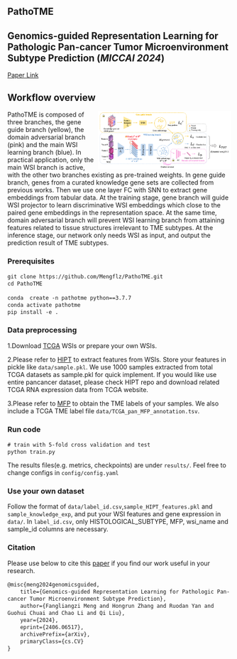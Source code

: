 ## PathoTME

## Genomics-guided Representation Learning for Pathologic Pan-cancer Tumor Microenvironment Subtype Prediction (*MICCAI 2024*)

[Paper Link](https://doi.org/10.48550/arXiv.2406.06517)

## Workflow overview

 <img src="workflow.jpg" width="300px" align="right" />

PathoTME is composed of three branches, the gene guide branch (yellow), the domain adversarial branch (pink) and the main WSI learning branch (blue). In practical application, only the main WSI branch is active, with the other two branches existing as pre-trained weights. In gene guide branch, genes from a curated knowledge gene sets are collected from previous works. Then we use one layer FC with SNN to extract gene embeddings from tabular data.
At the training stage, gene branch will guide WSI projector to learn discriminative WSI embeddings which close to the paired gene embeddings in the representation space. At the same time, domain adversarial branch will prevent WSI learning branch from attaining features related to tissue structures irrelevant to TME subtypes. At the inference stage, our network only needs WSI as input, and output the prediction result of TME subtypes.

### Prerequisites

```
git clone https://github.com/Mengflz/PathoTME.git
cd PathoTME

conda  create -n pathotme python==3.7.7
conda activate pathotme
pip install -e .
```

### Data preprocessing

1.Download [TCGA](https://portal.gdc.cancer.gov/projects?filters=%7B%22op%22%3A%22and%22%2C%22content%22%3A%5B%7B%22op%22%3A%22in%22%2C%22content%22%3A%7B%22field%22%3A%22projects.program.name%22%2C%22value%22%3A%5B%22TCGA%22%5D%7D%7D%5D%7D) WSIs or prepare your own WSIs.

2.Please refer to [HIPT](https://github.com/mahmoodlab/HIPT) to extract features from WSIs. Store your features in pickle like `data/sample.pkl`. We use 1000 samples extracted from total TCGA datasets as sample.pkl for quick implement. If you would like use entire pancancer dataset, please check HIPT repo and download related TCGA RNA expression data from TCGA website.

3.Please refer to [MFP](https://github.com/BostonGene/MFP) to obtain the TME labels of your samples.
We also include a TCGA TME label file `data/TCGA_pan_MFP_annotation.tsv`.

### Run code

```
# train with 5-fold cross validation and test
python train.py
```

The results files(e.g. metrics, checkpoints) are under `results/`. Feel free to change configs in `config/config.yaml`

### Use your own dataset

Follow the format of `data/label_id.csv`,`sample_HIPT_features.pkl` and `sample_knowledge_exp`, and put your WSI features and gene expression in `data/`.
In `label_id.csv`, only HISTOLOGICAL_SUBTYPE, MFP, wsi_name and sample_id columns are necessary.

### Citation

Please use below to cite this [paper](https://doi.org/10.48550/arXiv.2406.06517) if you find our work useful in your research.

```
@misc{meng2024genomicsguided,
    title={Genomics-guided Representation Learning for Pathologic Pan-cancer Tumor Microenvironment Subtype Prediction},
    author={Fangliangzi Meng and Hongrun Zhang and Ruodan Yan and Guohui Chuai and Chao Li and Qi Liu},
    year={2024},
    eprint={2406.06517},
    archivePrefix={arXiv},
    primaryClass={cs.CV}
}
```
